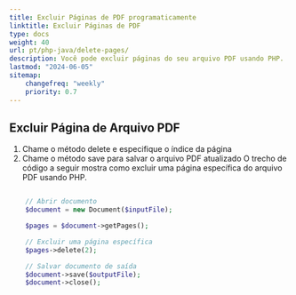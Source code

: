 ```yaml
---
title: Excluir Páginas de PDF programaticamente
linktitle: Excluir Páginas de PDF
type: docs
weight: 40
url: pt/php-java/delete-pages/
description: Você pode excluir páginas do seu arquivo PDF usando PHP.
lastmod: "2024-06-05"
sitemap:
    changefreq: "weekly"
    priority: 0.7
---
```


## Excluir Página de Arquivo PDF

1. Chame o método delete e especifique o índice da página
1. Chame o método save para salvar o arquivo PDF atualizado
O trecho de código a seguir mostra como excluir uma página específica do arquivo PDF usando PHP.

```php

    // Abrir documento
    $document = new Document($inputFile);      

    $pages = $document->getPages();

    // Excluir uma página específica
    $pages->delete(2);

    // Salvar documento de saída
    $document->save($outputFile);
    $document->close();
```